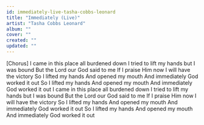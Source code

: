 ```yaml
---
id: immediately-live-tasha-cobbs-leonard
title: "Immediately (Live)"
artist: "Tasha Cobbs Leonard"
album: ""
cover: ""
created: ""
updated: ""
---
```


[Chorus]
I came in this place all burdened down
I tried to lift my hands but I was bound
But the Lord our God said to me
If I praise Him now I will have the victory
So I lifted my hands
And opened my mouth
And immediately God worked it out
So I lifted my hands
And opened my mouth
And immediately God worked it out
I came in this place all burdened down
I tried to lift my hands but I was bound
But the Lord our God said to me
If I praise Him now I will have the victory
So I lifted my hands
And opened my mouth
And immediately God worked it out
So I lifted my hands
And opened my mouth
And immediately God worked it out